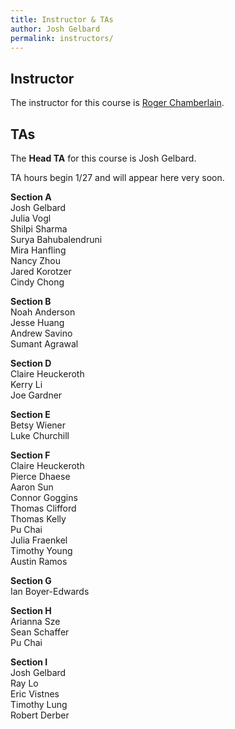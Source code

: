 ```yaml
---
title: Instructor & TAs
author: Josh Gelbard
permalink: instructors/
---
```


## Instructor

The instructor for this course is [Roger Chamberlain](http://www.cse.wustl.edu/~roger).

## TAs

The **Head TA** for this course is Josh Gelbard.

TA hours begin 1/27 and will appear here very soon.

**Section A**   
Josh Gelbard  
Julia Vogl  
Shilpi Sharma  
Surya Bahubalendruni  
Mira Hanfling  
Nancy Zhou  
Jared Korotzer  
Cindy Chong  

**Section B**  
Noah Anderson  
Jesse Huang  
Andrew Savino  
Sumant Agrawal  

**Section D**  
Claire Heuckeroth  
Kerry Li  
Joe Gardner  

**Section E**  
Betsy Wiener  
Luke Churchill  

**Section F**  
Claire Heuckeroth  
Pierce Dhaese  
Aaron Sun  
Connor Goggins  
Thomas Clifford  
Thomas Kelly  
Pu Chai  
Julia Fraenkel  
Timothy Young  
Austin Ramos  

**Section G**  
Ian Boyer-Edwards  

**Section H**  
Arianna Sze  
Sean Schaffer  
Pu Chai  

**Section I**  
Josh Gelbard  
Ray Lo  
Eric Vistnes  
Timothy Lung  
Robert Derber  